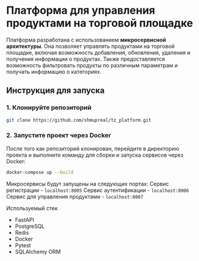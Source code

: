 # Платформа для управления продуктами на торговой площадке

Платформа разработана с использованием **микросервисной архитектуры**. Она позволяет управлять продуктами на торговой площадке, включая возможность добавления, обновления, удаления и получения информации о продуктах. Также предоставляется возможность фильтровать продукты по различным параметрам и получать информацию о категориях.

## Инструкция для запуска

### 1. Клонируйте репозиторий

```bash
git clone https://github.com/shmupreal/tz_platform.git
```

### 2. Запустите проект через Docker
После того как репозиторий клонирован, перейдите в директорию проекта и выполните команду для сборки и запуска сервисов через Docker:

```bash
docker-compose up --build
```

Микросервисы будут запущены на следующих портах:
Сервис регистрации - ```localhost:8005```
Сервис аутентификации - ```localhost:8006```
Сервис для управления продуктами - ```localhost:8007```

Используемый стек
- FastAPI
- PostgreSQL
- Redis
- Docker
- Pytest
- SQLAlchemy ORM